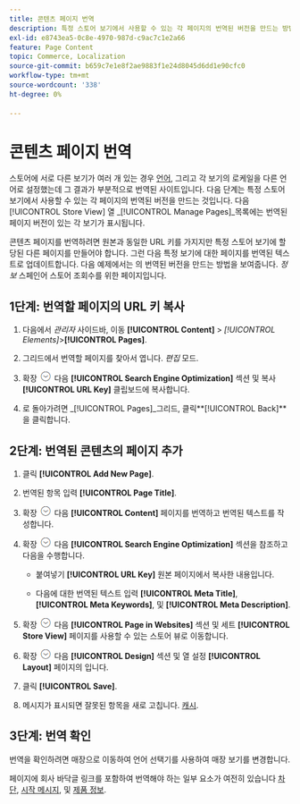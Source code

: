 ```yaml
---
title: 콘텐츠 페이지 번역
description: 특정 스토어 보기에서 사용할 수 있는 각 페이지의 번역된 버전을 만드는 방법을 알아봅니다.
exl-id: e8743ea5-0c8e-4970-987d-c9ac7c1e2a66
feature: Page Content
topic: Commerce, Localization
source-git-commit: b659c7e1e8f2ae9883f1e24d8045d6dd1e90cfc0
workflow-type: tm+mt
source-wordcount: '338'
ht-degree: 0%

---
```


# 콘텐츠 페이지 번역

스토어에 서로 다른 보기가 여러 개 있는 경우 [언어](../stores-purchase/store-localize.md), 그리고 각 보기의 로케일을 다른 언어로 설정했는데 그 결과가 부분적으로 번역된 사이트입니다. 다음 단계는 특정 스토어 보기에서 사용할 수 있는 각 페이지의 번역된 버전을 만드는 것입니다. 다음 [!UICONTROL Store View] 열 _[!UICONTROL Manage Pages]_목록에는 번역된 페이지 버전이 있는 각 보기가 표시됩니다.

콘텐츠 페이지를 번역하려면 원본과 동일한 URL 키를 가지지만 특정 스토어 보기에 할당된 다른 페이지를 만들어야 합니다. 그런 다음 특정 보기에 대한 페이지를 번역된 텍스트로 업데이트합니다. 다음 예제에서는 의 번역된 버전을 만드는 방법을 보여줍니다. _정보_ 스페인어 스토어 조회수를 위한 페이지입니다.

## 1단계: 번역할 페이지의 URL 키 복사

1. 다음에서 _관리자_ 사이드바, 이동 **[!UICONTROL Content]** > _[!UICONTROL Elements]_>**[!UICONTROL Pages]**.

1. 그리드에서 번역할 페이지를 찾아서 엽니다. _편집_ 모드.

1. 확장 ![확장 선택기](../assets/icon-display-expand.png) 다음 **[!UICONTROL Search Engine Optimization]** 섹션 및 복사 **[!UICONTROL URL Key]** 클립보드에 복사합니다.

1. 로 돌아가려면 _[!UICONTROL Pages]_그리드, 클릭&#x200B;**[!UICONTROL Back]**을 클릭합니다.

## 2단계: 번역된 콘텐츠의 페이지 추가

1. 클릭 **[!UICONTROL Add New Page]**.

1. 번역된 항목 입력 **[!UICONTROL Page Title]**.

1. 확장 ![확장 선택기](../assets/icon-display-expand.png) 다음 **[!UICONTROL Content]** 페이지를 번역하고 번역된 텍스트를 작성합니다.

1. 확장 ![확장 선택기](../assets/icon-display-expand.png) 다음 **[!UICONTROL Search Engine Optimization]** 섹션을 참조하고 다음을 수행합니다.

   - 붙여넣기 **[!UICONTROL URL Key]** 원본 페이지에서 복사한 내용입니다.

   - 다음에 대한 번역된 텍스트 입력 **[!UICONTROL Meta Title]**, **[!UICONTROL Meta Keywords]**, 및 **[!UICONTROL Meta Description]**.

1. 확장 ![확장 선택기](../assets/icon-display-expand.png) 다음 **[!UICONTROL Page in Websites]** 섹션 및 세트 **[!UICONTROL Store View]** 페이지를 사용할 수 있는 스토어 뷰로 이동합니다.

1. 확장 ![확장 선택기](../assets/icon-display-expand.png) 다음 **[!UICONTROL Design]** 섹션 및 열 설정 **[!UICONTROL Layout]** 페이지의 입니다.

1. 클릭 **[!UICONTROL Save]**.

1. 메시지가 표시되면 잘못된 항목을 새로 고칩니다. [캐시](../systems/cache-management.md).

## 3단계: 번역 확인

번역을 확인하려면 매장으로 이동하여 언어 선택기를 사용하여 매장 보기를 변경합니다.

페이지에 회사 바닥글 링크를 포함하여 번역해야 하는 일부 요소가 여전히 있습니다 [차단](block-add.md), [시작 메시지](../getting-started/storefront-branding.md#change-the-welcome-message), 및 [제품 정보](../stores-purchase/store-localize.md#localize-products).
